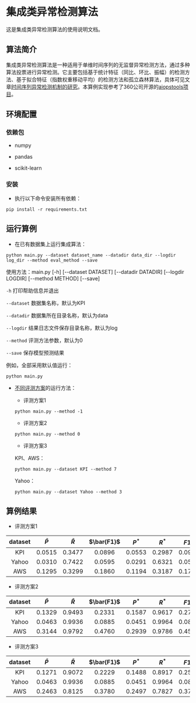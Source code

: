 # 集成类异常检测算法
这是集成类异常检测算法的使用说明文档。

## 算法简介
集成类异常检测算法是一种适用于单维时间序列的无监督异常检测方法，通过多种算法投票进行异常检测。它主要包括基于统计特征（同比、环比、振幅）的检测方法、基于拟合特征（指数权重移动平均）的检测方法和孤立森林算法，具体可见文章[时间序列异常检测机制的研究](https://zhuanlan.zhihu.com/p/35544112)。本算例实现参考了360公司开源的[aiopstools项目](https://github.com/jixinpu/aiopstools/tree/master/aiopstools/anomaly_detection)。

## 环境配置

### 依赖包
* numpy

* pandas

* scikit-learn

### 安装

* 执行以下命令安装所有依赖：

```
pip install -r requirements.txt
```

## 运行算例
* 在已有数据集上运行集成算法：

```
python main.py --dataset dataset_name --datadir data_dir --logdir log_dir --method eval_method --save
```

使用方法：main.py [-h] [--dataset DATASET] [--datadir DATADIR] [--logdir LOGDIR] [--method METHOD] [--save]

`-h` 打印帮助信息并退出

`--dataset` 数据集名称，默认为KPI

`--datadir` 数据集所在目录名称，默认为data

`--logdir` 结果日志文件保存目录名称，默认为log

`--method` 评测方法参数，默认为0

`--save` 保存模型预测结果

例如，全部采用默认值运行：

```
python main.py
```

* [不同评测方案](https://github.com/transcope/xopshub/tree/main/example/README.md)的运行方法：

    * 评测方案1

    ```
    python main.py --method -1
    ```

    * 评测方案2

    ```
    python main.py --method 0
    ```

    * 评测方案3

    KPI、AWS：
    ```
    python main.py --dataset KPI --method 7
    ```
    Yahoo：
    ```
    python main.py --dataset Yahoo --method 3
    ```

## 算例结果
* 评测方案1

|dataset|$\bar{P}$|$\bar{R}$|$\bar{F1}$|$P^{* }$|$R^{* }$|$F1^{* }$|
|:----:|:----:|:----:|:----:|:----:|:----:|:----:|
|KPI|0.0515|0.3477|0.0896|0.0553|0.2987|0.0934|
|Yahoo|0.0310|0.7422|0.0595|0.0291|0.6321|0.0556|
|AWS|0.1295|0.3299|0.1860|0.1194|0.3187|0.1737|

* 评测方案2

|dataset|$\bar{P}$|$\bar{R}$|$\bar{F1}$|$P^{* }$|$R^{* }$|$F1^{* }$|
|:----:|:----:|:----:|:----:|:----:|:----:|:----:|
|KPI|0.1329|0.9493|0.2331|0.1587|0.9617|0.2724|
|Yahoo|0.0463|0.9936|0.0885|0.0451|0.9964|0.0863|
|AWS|0.3144|0.9792|0.4760|0.2939|0.9786|0.4520|

* 评测方案3

|dataset|$\bar{P}$|$\bar{R}$|$\bar{F1}$|$P^{* }$|$R^{* }$|$F1^{* }$|
|:----:|:----:|:----:|:----:|:----:|:----:|:----:|
|KPI|0.1271|0.9072|0.2229|0.1488|0.8917|0.2551|
|Yahoo|0.0463|0.9936|0.0885|0.0451|0.9964|0.0863|
|AWS|0.2463|0.8125|0.3780|0.2497|0.7827|0.3786|